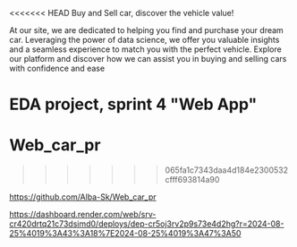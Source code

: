 <<<<<<< HEAD
Buy and Sell car, discover the vehicle value!

At our site, we are dedicated to helping you find and purchase your dream car. Leveraging the power of data science, we offer you valuable insights and a seamless experience to match you with the perfect vehicle. Explore our platform and discover how we can assist you in buying and selling cars with confidence and ease

EDA project, sprint 4 "Web App"
=======
# Web_car_pr
>>>>>>> 065fa1c7343daa4d184e2300532cfff693814a90


https://github.com/Alba-Sk/Web_car_pr


https://dashboard.render.com/web/srv-cr420drtq21c73dsimd0/deploys/dep-cr5oj3rv2p9s73e4d2hg?r=2024-08-25%4019%3A43%3A18%7E2024-08-25%4019%3A47%3A50
